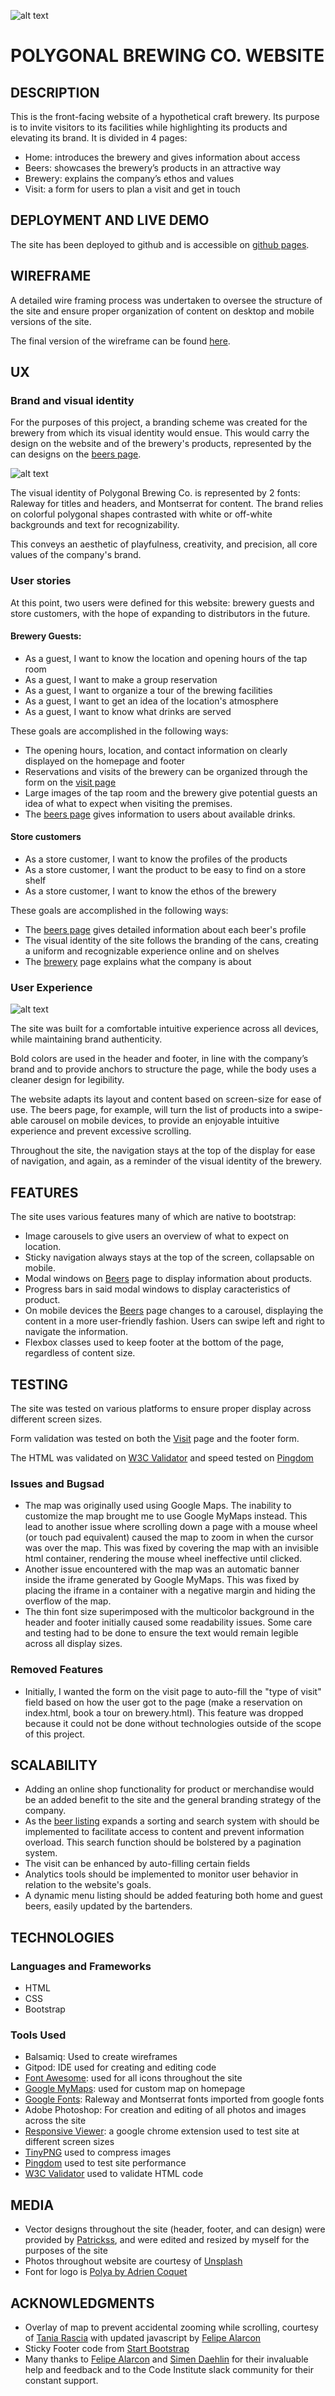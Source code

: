 ![alt text](https://jumboduck.github.io/Polygonal-Brewing-Co/wireframes/polygonal-readme-logo.png "Polygonal Brewing Co. logo")

# POLYGONAL BREWING CO. WEBSITE

## DESCRIPTION

This is the front-facing website of a hypothetical craft brewery. Its purpose is to invite visitors to its facilities while highlighting its products and elevating its brand.
It is divided in 4 pages:

-   Home: introduces the brewery and gives information about access
-   Beers: showcases the brewery’s products in an attractive way
-   Brewery: explains the company’s ethos and values
-   Visit: a form for users to plan a visit and get in touch

## DEPLOYMENT AND LIVE DEMO

The site has been deployed to github and is accessible on [github pages](https://jumboduck.github.io/Polygonal-Brewing-Co/).

## WIREFRAME

A detailed wire framing process was undertaken to oversee the structure of the site and ensure proper organization of content on desktop and mobile versions of the site.

The final version of the wireframe can be found [here](https://jumboduck.github.io/Polygonal-Brewing-Co/wireframes/Polygonal-Brewing-Wireframe.pdf).

## UX

### Brand and visual identity

For the purposes of this project, a branding scheme was created for the brewery from which its visual identity would ensue. This would carry the design on the website and of the brewery's products, represented by the can designs on the [beers page](https://jumboduck.github.io/Polygonal-Brewing-Co/beers.html).

![alt text](https://jumboduck.github.io/Polygonal-Brewing-Co/wireframes/can-lineup.png "Polygonal Brewing Co. Cans")

The visual identity of Polygonal Brewing Co. is represented by 2 fonts: Raleway for titles and headers, and Montserrat for content. The brand relies on colorful polygonal shapes contrasted with white or off-white backgrounds and text for recognizability.

This conveys an aesthetic of playfulness, creativity, and precision, all core values of the company's brand.

### User stories

At this point, two users were defined for this website: brewery guests and store customers, with the hope of expanding to distributors in the future.

#### Brewery Guests:

-   As a guest, I want to know the location and opening hours of the tap room
-   As a guest, I want to make a group reservation
-   As a guest, I want to organize a tour of the brewing facilities
-   As a guest, I want to get an idea of the location's atmosphere
-   As a guest, I want to know what drinks are served

These goals are accomplished in the following ways:

-   The opening hours, location, and contact information on clearly displayed on the homepage and footer
-   Reservations and visits of the brewery can be organized through the form on the [visit page](https://jumboduck.github.io/Polygonal-Brewing-Co/visit.html)
-   Large images of the tap room and the brewery give potential guests an idea of what to expect when visiting the premises.
-   The [beers page](https://jumboduck.github.io/Polygonal-Brewing-Co/beers.html) gives information to users about available drinks.

#### Store customers

-   As a store customer, I want to know the profiles of the products
-   As a store customer, I want the product to be easy to find on a store shelf
-   As a store customer, I want to know the ethos of the brewery

These goals are accomplished in the following ways:

-   The [beers page](https://jumboduck.github.io/Polygonal-Brewing-Co/beers.html) gives detailed information about each beer's profile
-   The visual identity of the site follows the branding of the cans, creating a uniform and recognizable experience online and on shelves
-   The [brewery](https://jumboduck.github.io/Polygonal-Brewing-Co/brewery.html) page explains what the company is about

### User Experience

![alt text](https://jumboduck.github.io/Polygonal-Brewing-Co/wireframes/devices-display.png "Polygonal Brewing Co. logo")

The site was built for a comfortable intuitive experience across all devices, while maintaining brand authenticity.

Bold colors are used in the header and footer, in line with the company’s brand and to provide anchors to structure the page, while the body uses a cleaner design for legibility.

The website adapts its layout and content based on screen-size for ease of use. The beers page, for example, will turn the list of products into a swipe-able carousel on mobile devices, to provide an enjoyable intuitive experience and prevent excessive scrolling.

Throughout the site, the navigation stays at the top of the display for ease of navigation, and again, as a reminder of the visual identity of the brewery.

## FEATURES

The site uses various features many of which are native to bootstrap:

-   Image carousels to give users an overview of what to expect on location.
-   Sticky navigation always stays at the top of the screen, collapsable on mobile.
-   Modal windows on [Beers](https://jumboduck.github.io/Polygonal-Brewing-Co/beers.html) page to display information about products.
-   Progress bars in said modal windows to display caracteristics of product.
-   On mobile devices the [Beers](https://jumboduck.github.io/Polygonal-Brewing-Co/beers.html) page changes to a carousel, displaying the content in a more user-friendly fashion. Users can swipe left and right to navigate the information.
-   Flexbox classes used to keep footer at the bottom of the page, regardless of content size.

## TESTING

The site was tested on various platforms to ensure proper display across different screen sizes.

Form validation was tested on both the [Visit](https://jumboduck.github.io/Polygonal-Brewing-Co/visit.html) page and the footer form.

The HTML was validated on [W3C Validator](https://validator.w3.org/) and speed tested on [Pingdom](https://www.pingdom.com/)

### Issues and Bugsad

-   The map was originally used using Google Maps. The inability to customize the map brought me to use Google MyMaps instead. This lead to another issue where scrolling down a page with a mouse wheel (or touch pad equivalent) caused the map to zoom in when the cursor was over the map. This was fixed by covering the map with an invisible html container, rendering the mouse wheel ineffective until clicked.
-   Another issue encountered with the map was an automatic banner inside the iframe generated by Google MyMaps. This was fixed by placing the iframe in a container with a negative margin and hiding the overflow of the map.
-   The thin font size superimposed with the multicolor background in the header and footer initially caused some readability issues. Some care and testing had to be done to ensure the text would remain legible across all display sizes.

### Removed Features

-   Initially, I wanted the form on the visit page to auto-fill the "type of visit" field based on how the user got to the page (make a reservation on index.html, book a tour on brewery.html). This feature was dropped because it could not be done without technologies outside of the scope of this project.

## SCALABILITY

-   Adding an online shop functionality for product or merchandise would be an added benefit to the site and the general branding strategy of the company.
-   As the [beer listing](https://jumboduck.github.io/Polygonal-Brewing-Co/beers.html) expands a sorting and search system with should be implemented to facilitate access to content and prevent information overload. This search function should be bolstered by a pagination system.
-   The visit can be enhanced by auto-filling certain fields
-   Analytics tools should be implemented to monitor user behavior in relation to the website's goals.
-   A dynamic menu listing should be added featuring both home and guest beers, easily updated by the bartenders.

## TECHNOLOGIES

### Languages and Frameworks

-   HTML
-   CSS
-   Bootstrap

### Tools Used

-   Balsamiq: Used to create wireframes
-   Gitpod: IDE used for creating and editing code
-   [Font Awesome](https://fontawesome.com): used for all icons throughout the site
-   [Google MyMaps](https://www.google.com/maps/about/mymaps/): used for custom map on homepage
-   [Google Fonts](https://fonts.google.com/): Raleway and Montserrat fonts imported from google fonts
-   Adobe Photoshop: For creation and editing of all photos and images across the site
-   [Responsive Viewer](https://chrome.google.com/webstore/detail/responsive-viewer/inmopeiepgfljkpkidclfgbgbmfcennb?hl=en): a google chrome extension used to test site at different screen sizes
-   [TinyPNG](https://tinypng.com/) used to compress images
-   [Pingdom](https://www.pingdom.com/) used to test site performance
-   [W3C Validator](https://validator.w3.org/) used to validate HTML code

## MEDIA

-   Vector designs throughout the site (header, footer, and can design) were provided by [Patrickss](https://www.freepik.com/patrickss), and were edited and resized by myself for the purposes of the site
-   Photos throughout website are courtesy of [Unsplash](https://unsplash.com/)
-   Font for logo is [Polya by Adrien Coquet](https://www.behance.net/gallery/20118341/POLYA-Free-Font_)

## ACKNOWLEDGMENTS

-   Overlay of map to prevent accidental zooming while scrolling, courtesy of [Tania Rascia](https://www.taniarascia.com/prevent-mouse-scroll-from-zooming-on-embedded-google-maps/) with updated javascript by [Felipe Alarcon](https://github.com/felipe-alarcon)
-   Sticky Footer code from [Start Bootstrap](https://startbootstrap.com/snippets/sticky-footer-flexbox/)
-   Many thanks to [Felipe Alarcon](https://github.com/felipe-alarcon) and [Simen Daehlin](https://github.com/Eventyret) for their invaluable help and feedback and to the Code Institute slack community for their constant support.
